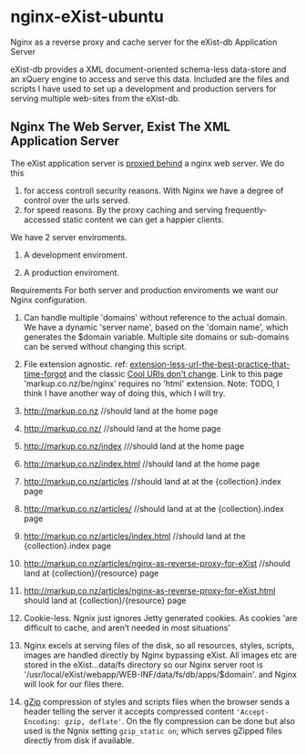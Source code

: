 nginx-eXist-ubuntu
==================

Nginx as a reverse proxy and cache server for the eXist-db Application Server

eXist-db provides a XML document-oriented schema-less data-store and an xQuery engine to access and serve this data. Included are the files and scripts I have used to set up a development and production servers for serving multiple web-sites from the eXist-db.



Nginx The Web Server, Exist The XML Application Server
-----------------------------------------------------

The eXist application server is
[proxied behind](http://exist-db.org/exist/apps/doc/production_web_proxying.xml)
a nginx web server. We do this

1. for access controll security reasons. With Nginx we have a degree of control over the urls served.
2. for speed reasons.  By the proxy caching and serving frequently-accessed static content we can get a happier clients.

We have 2 server enviroments.

1. A development enviroment.

2. A production enviroment.

Requirements For both server and production enviroments we want our Nginx configuration.


1. Can handle multiple 'domains' without reference to the actual domain. We have a dynamic 'server name', based on the
'domain name', which generates the $domain variable. Multiple site domains or sub-domains can be served without changing
this script.

2. File extension agnostic.  ref: [extension-less-url-the-best-practice-that-time-forgot](http://www.codingthewheel.com/archives/extension-less-url-the-best-practice-that-time-forgot/)
 and the  classic
[Cool URIs don't change](http://www.w3.org/Provider/Style/URI).
Link to this page  'markup.co.nz/be/nginx' requires no 'html' extension.  Note: TODO, I think I have another way of doing this,
which I will try.
  1. http://markup.co.nz    //should land at the home page
  2. http://markup.co.nz/   //should land at the  home page
  3. http://markup.co.nz/index ///should land at the  home page
  4. http://markup.co.nz/index.html  //should land at the home page
  5. http://markup.co.nz/articles //should land at  at the {collection}.index page
  6. http://markup.co.nz/articles/ //should land at  at the  {collection}.index page
  7. http://markup.co.nz/articles/index.html  //should land at the {collection}.index page
  8. http://markup.co.nz/articles/nginx-as-reverse-proxy-for-eXist  //should land at {collection}/{resource} page
  9. http://markup.co.nz/articles/nginx-as-reverse-proxy-for-eXist.html should land at {collection}/{resource} page

3. Cookie-less. Ngnix just ignores Jetty generated cookies. As cookies 'are difficult to cache, and aren’t needed in most situations'

4.  Nginx excels at serving files of the disk, so all resources, styles, scripts, images are handled directly by Nginx
bypassing eXist. All images etc are stored in the eXist...data/fs directory so our Nginx server root is '/usr/local/eXist/webapp/WEB-INF/data/fs/db/apps/$domain'.
and Nginx will look for our files there.


5. [gZip](https://en.wikipedia.org/wiki/Gzip) compression of styles and scripts files when the browser sends a header
telling the server it accepts compressed content ``'Accept-Encoding: gzip, deflate'``.  On the fly compression can be
done but also used is  the Ngnix setting ``gzip_static on``; which serves gZipped files directly from disk if available.


